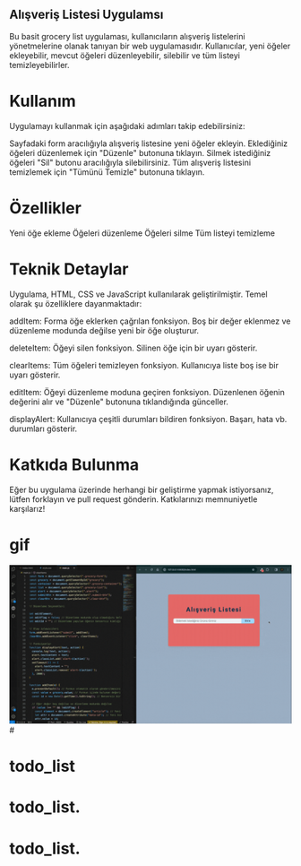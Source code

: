 ## Alışveriş Listesi Uygulamsı

Bu basit grocery list uygulaması, kullanıcıların alışveriş listelerini yönetmelerine olanak tanıyan bir web uygulamasıdır. Kullanıcılar, yeni öğeler ekleyebilir, mevcut öğeleri düzenleyebilir, silebilir ve tüm listeyi temizleyebilirler.

# Kullanım
Uygulamayı kullanmak için aşağıdaki adımları takip edebilirsiniz:

Sayfadaki form aracılığıyla alışveriş listesine yeni öğeler ekleyin.
Eklediğiniz öğeleri düzenlemek için "Düzenle" butonuna tıklayın.
Silmek istediğiniz öğeleri "Sil" butonu aracılığıyla silebilirsiniz.
Tüm alışveriş listesini temizlemek için "Tümünü Temizle" butonuna tıklayın.

# Özellikler
Yeni öğe ekleme
Öğeleri düzenleme
Öğeleri silme
Tüm listeyi temizleme

# Teknik Detaylar
Uygulama, HTML, CSS ve JavaScript kullanılarak geliştirilmiştir. Temel olarak şu özelliklere dayanmaktadır:

addItem: Forma öğe eklerken çağrılan fonksiyon. Boş bir değer eklenmez ve düzenleme modunda değilse yeni bir öğe oluşturur.

deleteItem: Öğeyi silen fonksiyon. Silinen öğe için bir uyarı gösterir.

clearItems: Tüm öğeleri temizleyen fonksiyon. Kullanıcıya liste boş ise bir uyarı gösterir.

editItem: Öğeyi düzenleme moduna geçiren fonksiyon. Düzenlenen öğenin değerini alır ve "Düzenle" butonuna tıklandığında günceller.

displayAlert: Kullanıcıya çeşitli durumları bildiren fonksiyon. Başarı, hata vb. durumları gösterir.

# Katkıda Bulunma
Eğer bu uygulama üzerinde herhangi bir geliştirme yapmak istiyorsanız, lütfen forklayın ve pull request gönderin. Katkılarınızı memnuniyetle karşılarız!

# gif
<img src="screen.gif">#
# todo_list
# todo_list.
# todo_list.
